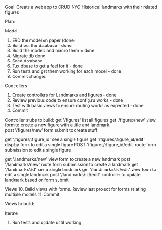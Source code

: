 Goal: Create a web app to CRUD NYC Historical landmarks with their related figures

Plan:

Model
1. ERD the model on paper (done)
2. Build out the database - done
3. Build the models and macro them = done
4. Migrate db done
5. Seed database
6. Tux dbase to get a feel for it - done
7. Run tests and get them working for each model - done
8. Commit changes

Controllers
1. Create controllers for Landmarks and figures - done 
2. Review previous code to ensure config.ru works - done
3. Test with basic views to ensure routing works as expected - done
4. Commit

Controller stubs to build:
get '/figures' list all figures
get '/figures/new' view form to create a new figure with a title and landmark.  
post '/figures/new' form submit to create stuff

get '/figures/:figure_id' see a single figure
get '/figures/:figure_id/edit' display form to edit a single figure
POST '/figures/:figure_id/edit' route form submission to edit a single figure

get '/landmarks/new' view form to create a new landmark
post '/landmarks/new' route form subnmission to create a landmark
get '/landmarks/:id' see a single landmark
get '/landmarks/:id/edit' view form to edit a single landmark
post '/landmarks/:id/edit' controller to update landmark based on form submit


Views
10. Build views with forms.  Review last project for forms relating multiple models
11. Commit

Views to build:



Iterate
1. Run tests and update until working
